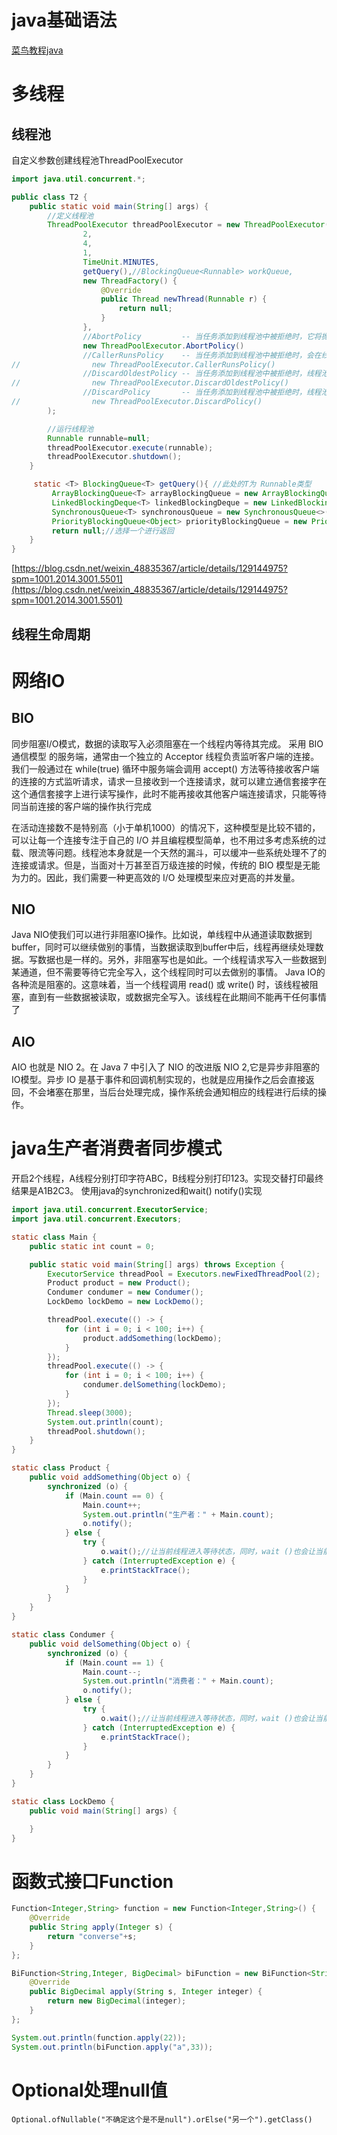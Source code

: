 # java基础语法
[菜鸟教程java](https://www.runoob.com/java/java-tutorial.html)

# 多线程
## 线程池

自定义参数创建线程池ThreadPoolExecutor
```java
import java.util.concurrent.*;

public class T2 {
    public static void main(String[] args) {
        //定义线程池
        ThreadPoolExecutor threadPoolExecutor = new ThreadPoolExecutor(
                2,
                4,
                1,
                TimeUnit.MINUTES,
                getQuery(),//BlockingQueue<Runnable> workQueue,
                new ThreadFactory() {
                    @Override
                    public Thread newThread(Runnable r) {
                        return null;
                    }
                },
                //AbortPolicy         -- 当任务添加到线程池中被拒绝时，它将抛出 RejectedExecutionException 异常。
                new ThreadPoolExecutor.AbortPolicy()
                //CallerRunsPolicy    -- 当任务添加到线程池中被拒绝时，会在线程池当前正在运行的Thread线程池中处理被拒绝的任务。
//                new ThreadPoolExecutor.CallerRunsPolicy()
                //DiscardOldestPolicy -- 当任务添加到线程池中被拒绝时，线程池会放弃等待队列中最旧的未处理任务，然后将被拒绝的任务添加到等待队列中。
//                new ThreadPoolExecutor.DiscardOldestPolicy()
                //DiscardPolicy       -- 当任务添加到线程池中被拒绝时，线程池将丢弃被拒绝的任务。
//                new ThreadPoolExecutor.DiscardPolicy()
        );

        //运行线程池
        Runnable runnable=null;
        threadPoolExecutor.execute(runnable);
        threadPoolExecutor.shutdown();
    }

     static <T> BlockingQueue<T> getQuery(){ //此处的T为 Runnable类型
         ArrayBlockingQueue<T> arrayBlockingQueue = new ArrayBlockingQueue<>(10); // 数组实现：new Object[capacity]; 有界队列
         LinkedBlockingDeque<T> linkedBlockingDeque = new LinkedBlockingDeque<>();//链表实现：class Node<E>{}; 无界队列
         SynchronousQueue<T> synchronousQueue = new SynchronousQueue<>();//此容器不会存储数据，必须有另一个线程正在等待接收这个元素。同步移交队列
         PriorityBlockingQueue<Object> priorityBlockingQueue = new PriorityBlockingQueue<>();//PriorityBlockingQueue是一个无界的基于数组的优先级阻塞队列
         return null;//选择一个进行返回
    }
}
```
[https://blog.csdn.net/weixin_48835367/article/details/129144975?spm=1001.2014.3001.5501](https://blog.csdn.net/weixin_48835367/article/details/129144975?spm=1001.2014.3001.5501)


## 线程生命周期

# 网络IO
## BIO
同步阻塞I/O模式，数据的读取写入必须阻塞在一个线程内等待其完成。
采用 BIO 通信模型 的服务端，通常由一个独立的 Acceptor 线程负责监听客户端的连接。我们一般通过在 while(true) 循环中服务端会调用 accept() 方法等待接收客户端的连接的方式监听请求，请求一旦接收到一个连接请求，就可以建立通信套接字在这个通信套接字上进行读写操作，此时不能再接收其他客户端连接请求，只能等待同当前连接的客户端的操作执行完成

在活动连接数不是特别高（小于单机1000）的情况下，这种模型是比较不错的，可以让每一个连接专注于自己的 I/O 并且编程模型简单，也不用过多考虑系统的过载、限流等问题。线程池本身就是一个天然的漏斗，可以缓冲一些系统处理不了的连接或请求。但是，当面对十万甚至百万级连接的时候，传统的 BIO 模型是无能为力的。因此，我们需要一种更高效的 I/O 处理模型来应对更高的并发量。

## NIO
Java NIO使我们可以进行非阻塞IO操作。比如说，单线程中从通道读取数据到buffer，同时可以继续做别的事情，当数据读取到buffer中后，线程再继续处理数据。写数据也是一样的。另外，非阻塞写也是如此。一个线程请求写入一些数据到某通道，但不需要等待它完全写入，这个线程同时可以去做别的事情。
Java IO的各种流是阻塞的。这意味着，当一个线程调用 read() 或 write() 时，该线程被阻塞，直到有一些数据被读取，或数据完全写入。该线程在此期间不能再干任何事情了

## AIO
AIO 也就是 NIO 2。在 Java 7 中引入了 NIO 的改进版 NIO 2,它是异步非阻塞的IO模型。异步 IO 是基于事件和回调机制实现的，也就是应用操作之后会直接返回，不会堵塞在那里，当后台处理完成，操作系统会通知相应的线程进行后续的操作。


# java生产者消费者同步模式
开启2个线程，A线程分别打印字符ABC，B线程分别打印123。实现交替打印最终结果是A1B2C3。
使用java的synchronized和wait() notify()实现
```java
import java.util.concurrent.ExecutorService;
import java.util.concurrent.Executors;

static class Main {
    public static int count = 0;

    public static void main(String[] args) throws Exception {
        ExecutorService threadPool = Executors.newFixedThreadPool(2);
        Product product = new Product();
        Condumer condumer = new Condumer();
        LockDemo lockDemo = new LockDemo();

        threadPool.execute(() -> {
            for (int i = 0; i < 100; i++) {
                product.addSomething(lockDemo);
            }
        });
        threadPool.execute(() -> {
            for (int i = 0; i < 100; i++) {
                condumer.delSomething(lockDemo);
            }
        });
        Thread.sleep(3000);
        System.out.println(count);
        threadPool.shutdown();
    }
}

static class Product {
    public void addSomething(Object o) {
        synchronized (o) {
            if (Main.count == 0) {
                Main.count++;
                System.out.println("生产者：" + Main.count);
                o.notify();
            } else {
                try {
                    o.wait();//让当前线程进入等待状态，同时，wait ()也会让当前线程释放它所持有的锁
                } catch (InterruptedException e) {
                    e.printStackTrace();
                }
            }
        }
    }
}

static class Condumer {
    public void delSomething(Object o) {
        synchronized (o) {
            if (Main.count == 1) {
                Main.count--;
                System.out.println("消费者：" + Main.count);
                o.notify();
            } else {
                try {
                    o.wait();//让当前线程进入等待状态，同时，wait ()也会让当前线程释放它所持有的锁
                } catch (InterruptedException e) {
                    e.printStackTrace();
                }
            }
        }
    }
}

static class LockDemo {
    public void main(String[] args) {

    }
}

```

# 函数式接口Function
```java
Function<Integer,String> function = new Function<Integer,String>() {
    @Override
    public String apply(Integer s) {
        return "converse"+s;
    }
};

BiFunction<String,Integer, BigDecimal> biFunction = new BiFunction<String, Integer, BigDecimal>() {
    @Override
    public BigDecimal apply(String s, Integer integer) {
        return new BigDecimal(integer);
    }
};

System.out.println(function.apply(22));
System.out.println(biFunction.apply("a",33));
```

# Optional处理null值
`Optional.ofNullable("不确定这个是不是null").orElse("另一个").getClass()`



